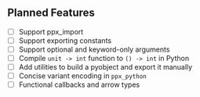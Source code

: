 ## Planned Features

- [ ] Support ppx_import
- [ ] Support exporting constants
- [ ] Support optional and keyword-only arguments
- [ ] Compile `unit -> int` function to `() -> int` in Python
- [ ] Add utilities to build a pyobject and export it manually
- [ ] Concise variant encoding in `ppx_python`
- [ ] Functional callbacks and arrow types